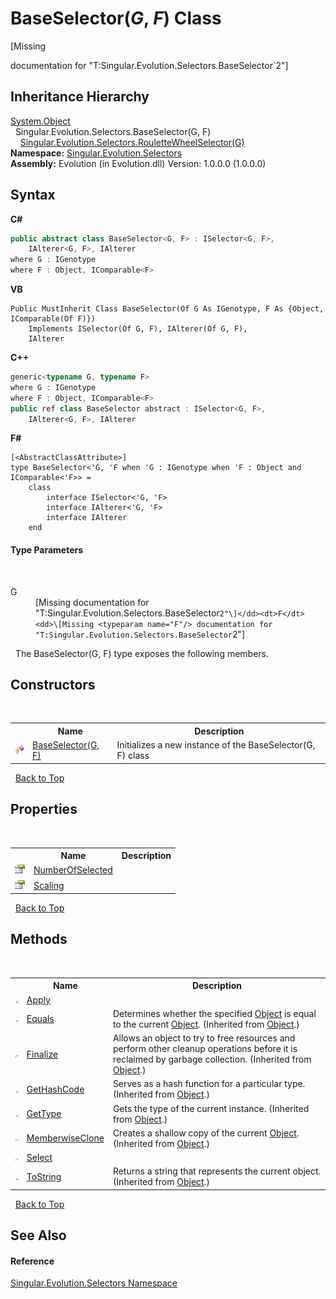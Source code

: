 # BaseSelector(*G*, *F*) Class
 

\[Missing <summary> documentation for "T:Singular.Evolution.Selectors.BaseSelector`2"\]


## Inheritance Hierarchy
<a href="http://msdn2.microsoft.com/en-us/library/e5kfa45b" target="_blank">System.Object</a><br />&nbsp;&nbsp;Singular.Evolution.Selectors.BaseSelector(G, F)<br />&nbsp;&nbsp;&nbsp;&nbsp;<a href="55160e8f-6153-c2b6-1a0a-22377860007a">Singular.Evolution.Selectors.RouletteWheelSelector(G)</a><br />
**Namespace:**&nbsp;<a href="8320b82a-6d2b-3b02-4fba-371d18ff3e24">Singular.Evolution.Selectors</a><br />**Assembly:**&nbsp;Evolution (in Evolution.dll) Version: 1.0.0.0 (1.0.0.0)

## Syntax

**C#**<br />
``` C#
public abstract class BaseSelector<G, F> : ISelector<G, F>, 
	IAlterer<G, F>, IAlterer
where G : IGenotype
where F : Object, IComparable<F>

```

**VB**<br />
``` VB
Public MustInherit Class BaseSelector(Of G As IGenotype, F As {Object, IComparable(Of F)})
	Implements ISelector(Of G, F), IAlterer(Of G, F), 
	IAlterer
```

**C++**<br />
``` C++
generic<typename G, typename F>
where G : IGenotype
where F : Object, IComparable<F>
public ref class BaseSelector abstract : ISelector<G, F>, 
	IAlterer<G, F>, IAlterer
```

**F#**<br />
``` F#
[<AbstractClassAttribute>]
type BaseSelector<'G, 'F when 'G : IGenotype when 'F : Object and IComparable<'F>> =  
    class
        interface ISelector<'G, 'F>
        interface IAlterer<'G, 'F>
        interface IAlterer
    end
```


#### Type Parameters
&nbsp;<dl><dt>G</dt><dd>\[Missing <typeparam name="G"/> documentation for "T:Singular.Evolution.Selectors.BaseSelector`2"\]</dd><dt>F</dt><dd>\[Missing <typeparam name="F"/> documentation for "T:Singular.Evolution.Selectors.BaseSelector`2"\]</dd></dl>&nbsp;
The BaseSelector(G, F) type exposes the following members.


## Constructors
&nbsp;<table><tr><th></th><th>Name</th><th>Description</th></tr><tr><td>![Protected method](media/protmethod.gif "Protected method")</td><td><a href="97af2902-1b2b-fa95-6d48-3922a884c86d">BaseSelector(G, F)</a></td><td>
Initializes a new instance of the BaseSelector(G, F) class</td></tr></table>&nbsp;
<a href="#baseselector(*g*,-*f*)-class">Back to Top</a>

## Properties
&nbsp;<table><tr><th></th><th>Name</th><th>Description</th></tr><tr><td>![Public property](media/pubproperty.gif "Public property")</td><td><a href="1112932f-18d5-a3ae-dbc1-8b2095b4dc33">NumberOfSelected</a></td><td /></tr><tr><td>![Public property](media/pubproperty.gif "Public property")</td><td><a href="4fe4541d-8250-2086-d986-c87593c75b50">Scaling</a></td><td /></tr></table>&nbsp;
<a href="#baseselector(*g*,-*f*)-class">Back to Top</a>

## Methods
&nbsp;<table><tr><th></th><th>Name</th><th>Description</th></tr><tr><td>![Public method](media/pubmethod.gif "Public method")</td><td><a href="9e52d6e5-f87f-4f05-e875-4403e2c929d7">Apply</a></td><td /></tr><tr><td>![Public method](media/pubmethod.gif "Public method")</td><td><a href="http://msdn2.microsoft.com/en-us/library/bsc2ak47" target="_blank">Equals</a></td><td>
Determines whether the specified <a href="http://msdn2.microsoft.com/en-us/library/e5kfa45b" target="_blank">Object</a> is equal to the current <a href="http://msdn2.microsoft.com/en-us/library/e5kfa45b" target="_blank">Object</a>.
 (Inherited from <a href="http://msdn2.microsoft.com/en-us/library/e5kfa45b" target="_blank">Object</a>.)</td></tr><tr><td>![Protected method](media/protmethod.gif "Protected method")</td><td><a href="http://msdn2.microsoft.com/en-us/library/4k87zsw7" target="_blank">Finalize</a></td><td>
Allows an object to try to free resources and perform other cleanup operations before it is reclaimed by garbage collection.
 (Inherited from <a href="http://msdn2.microsoft.com/en-us/library/e5kfa45b" target="_blank">Object</a>.)</td></tr><tr><td>![Public method](media/pubmethod.gif "Public method")</td><td><a href="http://msdn2.microsoft.com/en-us/library/zdee4b3y" target="_blank">GetHashCode</a></td><td>
Serves as a hash function for a particular type.
 (Inherited from <a href="http://msdn2.microsoft.com/en-us/library/e5kfa45b" target="_blank">Object</a>.)</td></tr><tr><td>![Public method](media/pubmethod.gif "Public method")</td><td><a href="http://msdn2.microsoft.com/en-us/library/dfwy45w9" target="_blank">GetType</a></td><td>
Gets the type of the current instance.
 (Inherited from <a href="http://msdn2.microsoft.com/en-us/library/e5kfa45b" target="_blank">Object</a>.)</td></tr><tr><td>![Protected method](media/protmethod.gif "Protected method")</td><td><a href="http://msdn2.microsoft.com/en-us/library/57ctke0a" target="_blank">MemberwiseClone</a></td><td>
Creates a shallow copy of the current <a href="http://msdn2.microsoft.com/en-us/library/e5kfa45b" target="_blank">Object</a>.
 (Inherited from <a href="http://msdn2.microsoft.com/en-us/library/e5kfa45b" target="_blank">Object</a>.)</td></tr><tr><td>![Protected method](media/protmethod.gif "Protected method")</td><td><a href="1dad2d3a-ad40-76d5-b3a6-0481b57412a1">Select</a></td><td /></tr><tr><td>![Public method](media/pubmethod.gif "Public method")</td><td><a href="http://msdn2.microsoft.com/en-us/library/7bxwbwt2" target="_blank">ToString</a></td><td>
Returns a string that represents the current object.
 (Inherited from <a href="http://msdn2.microsoft.com/en-us/library/e5kfa45b" target="_blank">Object</a>.)</td></tr></table>&nbsp;
<a href="#baseselector(*g*,-*f*)-class">Back to Top</a>

## See Also


#### Reference
<a href="8320b82a-6d2b-3b02-4fba-371d18ff3e24">Singular.Evolution.Selectors Namespace</a><br />